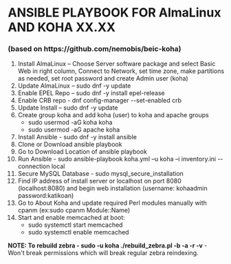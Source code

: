 <h1>ANSIBLE PLAYBOOK FOR AlmaLinux AND KOHA XX.XX</h1> 
<h3>(based on https://github.com/nemobis/beic-koha)</h3>

<ol>
  <li>Install AlmaLinux – Choose Server software package and select Basic Web in right column, Connect to Network, set time zone, make partitions as needed, set root password and create Admin user (koha) </li>
  <li>Update AlmaLinux – sudo dnf -y update</li>
  <li>Enable EPEL Repo – sudo dnf -y install epel-release</li>
  <li>Enable CRB repo - dnf config-manager --set-enabled crb</li>
  <li>Update Install – sudo dnf -y update</li>
  <li>Create group koha and add koha (user) to koha and apache groups
    <ul>
      <li>sudo usermod -aG koha koha</li>
      <li>sudo usermod -aG apache koha</li>
    </ul>
  </li>
  <li>Install Ansible - sudo dnf -y install ansible</li>
  <li>Clone or Download ansible playbook</li>
  <li>Go to Download Location of ansible playbook</li>
  <li>Run Ansible - sudo ansible-playbook koha.yml –u koha –i inventory.ini --connection local</li>
  <li>Secure MySQL Database - sudo mysql_secure_installation</li>
  <li>Find IP address of install server or localhost on port 8080 (localhost:8080) and begin web installation (username: kohaadmin password:katikoan)</li>
  <li>Go to About Koha and update required Perl modules manually with cpanm (ex:sudo cpanm Module::Name)</li>
  <li>Start and enable memcached at boot:
    <ul>
      <li>sudo systemctl start memcached</li>
      <li>sudo systemctl enable memcached</li>
    </ul>
  </li>
</ol>
<p><strong>NOTE: To rebuild zebra - sudo -u koha ./rebuild_zebra.pl -b -a -r -v</strong> - Won't break permissions which will break regular zebra reindexing.</p>
